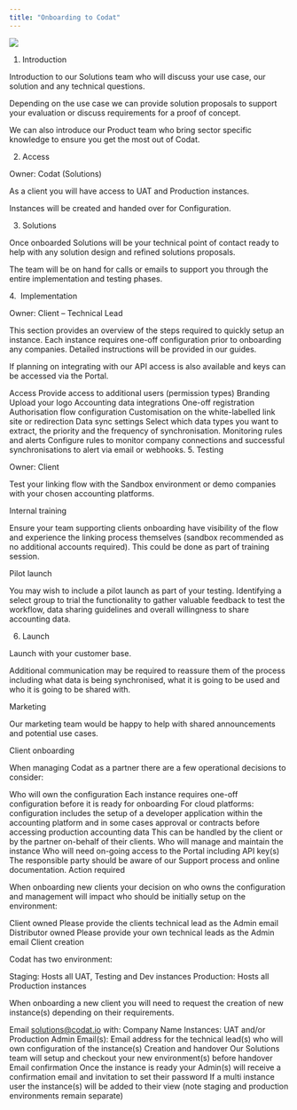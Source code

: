 ```yaml
---
title: "Onboarding to Codat"
---
```


![](/img/knowledge-base/onboarding.png)

1. Introduction

Introduction to our Solutions team who will discuss your use case, our solution and any technical questions.

Depending on the use case we can provide solution proposals to support your evaluation or discuss requirements for a proof of concept.

We can also introduce our Product team who bring sector specific knowledge to ensure you get the most out of Codat.

2. Access

Owner: Codat (Solutions)

As a client you will have access to UAT and Production instances.

Instances will be created and handed over for Configuration.

3. Solutions

Once onboarded Solutions will be your technical point of contact ready to help with any solution design and refined solutions proposals.

The team will be on hand for calls or emails to support you through the entire implementation and testing phases.

4.  Implementation

Owner: Client – Technical Lead

This section provides an overview of the steps required to quickly setup an instance. Each instance requires one-off configuration prior to onboarding any companies. Detailed instructions will be provided in our guides.

If planning on integrating with our API access is also available and keys can be accessed via the Portal.

Access Provide access to additional users (permission types)
Branding Upload your logo
Accounting data integrations One-off registration
Authorisation flow configuration Customisation on the white-labelled link site or redirection
Data sync settings Select which data types you want to extract, the priority and the frequency of synchronisation.
Monitoring rules and alerts Configure rules to monitor company connections and successful synchronisations to alert via email or webhooks.
5. Testing

Owner: Client

Test your linking flow with the Sandbox environment or demo companies with your chosen accounting platforms.

Internal training

Ensure your team supporting clients onboarding have visibility of the flow and experience the linking process themselves (sandbox recommended as no additional accounts required). This could be done as part of training session.

Pilot launch

You may wish to include a pilot launch as part of your testing. Identifying a select group to trial the functionality to gather valuable feedback to test the workflow, data sharing guidelines and overall willingness to share accounting data.

6. Launch

Launch with your customer base.

Additional communication may be required to reassure them of the process including what data is being synchronised, what it is going to be used and who it is going to be shared with.

Marketing

Our marketing team would be happy to help with shared announcements and potential use cases.

Client onboarding

When managing Codat as a partner there are a few operational decisions to consider:

Who will own the configuration
Each instance requires one-off configuration before it is ready for onboarding
For cloud platforms: configuration includes the setup of a developer application within the accounting platform and in some cases approval or contracts before accessing production accounting data
This can be handled by the client or by the partner on-behalf of their clients.
Who will manage and maintain the instance
Who will need on-going access to the Portal including API key(s)
The responsible party should be aware of our Support process and online documentation.
Action required

When onboarding new clients your decision on who owns the configuration and management will impact who should be initially setup on the environment:

Client owned Please provide the clients technical lead as the Admin email
Distributor owned Please provide your own technical leads as the Admin email
Client creation

Codat has two environment:

Staging: Hosts all UAT, Testing and Dev instances
Production: Hosts all Production instances

When onboarding a new client you will need to request the creation of new instance(s) depending on their requirements.

Email solutions@codat.io with:
Company Name
Instances: UAT and/or Production
Admin Email(s): Email address for the technical lead(s) who will own configuration of the instance(s)
Creation and handover
Our Solutions team will setup and checkout your new environment(s) before handover
Email confirmation
Once the instance is ready your Admin(s) will receive a confirmation email and invitation to set their password
If a multi instance user the instance(s) will be added to their view (note staging and production environments remain separate)